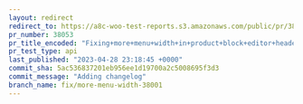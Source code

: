```yaml
---
layout: redirect
redirect_to: https://a8c-woo-test-reports.s3.amazonaws.com/public/pr/38053/api/index.html
pr_number: 38053
pr_title_encoded: "Fixing+more+menu+width+in+product+block+editor+header"
pr_test_type: api
last_published: "2023-04-28 23:18:45 +0000"
commit_sha: 5ac536837201eb956ee1d19700a2c5008695f3d3
commit_message: "Adding changelog"
branch_name: fix/more-menu-width-38001
---
```

